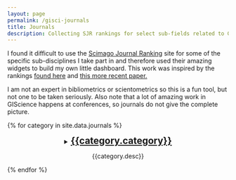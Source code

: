 ```yaml
---
layout: page
permalink: /gisci-journals
title: Journals
description: Collecting SJR rankings for select sub-fields related to GIScience/CyberGIS
---
```


I found it difficult to use the [Scimago Journal Ranking](https://www.scimagojr.com/) site for some of the specific sub-disciplines I take part in and therefore used their amazing widgets to build my own little dashboard. This work was inspired by the rankings <a href="https://doi.org/10.1111/j.1467-9671.2008.01106.x" target="_blank">found here</a> and <a href="https://doi.org/10.1080/13658816.2015.1130831" target="_blank">this more recent paper.</a> 

I am not an expert in bibliometrics or scientometrics so this is a fun tool, but not one to be taken seriously. Also note that a lot of amazing work in GIScience happens at conferences, so journals do not give the complete picture. 

{% for category in site.data.journals %}
<a id="{{category.link}}"></a>
<div class="theme-card hoverable mt-3 p-3" style="text-align: center">
  <details>
  <summary>
  <h2 style="text-align: center; display: inline;"><a href="#{{category.link}}">{{category.category}}</a></h2>
  <p>{{category.desc}}</p>
  </summary>
  {% for journal in category.journals %}
    <a href="https://www.scimagojr.com/journalsearch.php?q={{journal}}&amp;tip=sid&amp;exact=no" target="_blank" title="SCImago Journal &amp; Country Rank"><img border="0" src="https://www.scimagojr.com/journal_img.php?id={{journal}}" alt="SCImago Journal &amp; Country Rank"  /></a>
  {% endfor %}
  </details>
  </div>
{% endfor %}